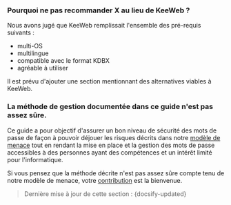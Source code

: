 ### Pourquoi ne pas recommander X au lieu de KeeWeb ?

Nous avons jugé que KeeWeb remplissait l'ensemble des pré-requis suivants :

- multi-OS
- multilingue
- compatible avec le format KDBX
- agréable à utiliser

Il est prévu d'ajouter une section mentionnant des alternatives viables à KeeWeb.

### La méthode de gestion documentée dans ce guide n'est pas assez sûre.

Ce guide a pour objectif d'assurer un bon niveau de sécurité des mots de passe de façon à pouvoir déjouer les risques décrits dans notre [modèle de menace](concepts/threat-model.md) tout en rendant la mise en place et la gestion des mots de passe accessibles à des personnes ayant des compétences et un intérêt limité pour l'informatique.

Si vous pensez que la méthode décrite n'est pas assez sûre compte tenu de notre modèle de menace, votre [contribution](CONTRIBUTING.md) est la bienvenue.

> Dernière mise à jour de cette section : {docsify-updated}
